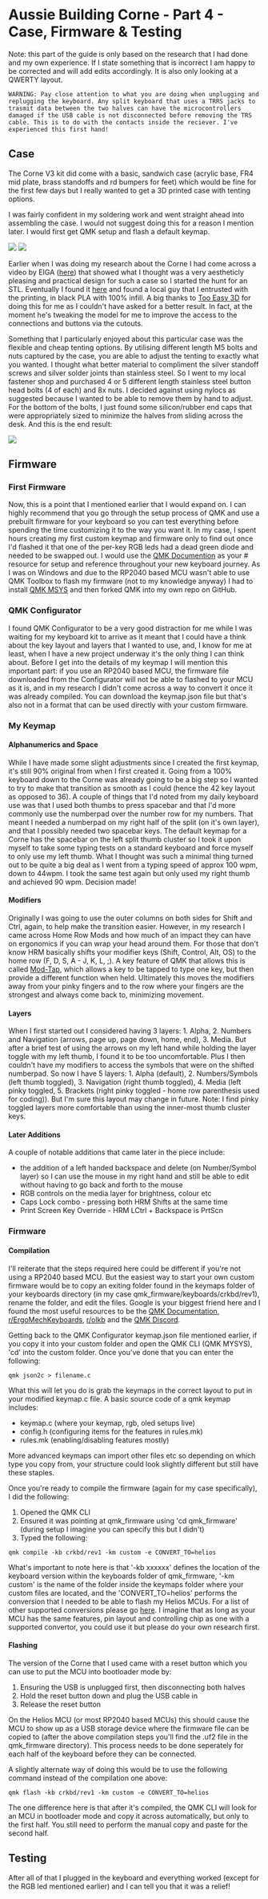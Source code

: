 # Aussie Building Corne - Part 4 - Case, Firmware & Testing

Note: this part of the guide is only based on the research that I had done and my own experience. If I state something that is incorrect I am happy to be corrected and will add edits accordingly. It is also only looking at a QWERTY layout.

```
WARNING: Pay close attention to what you are doing when unplugging and replugging the keyboard. Any split keyboard that uses a TRRS jacks to trasmit data between the two halves can have the microcontrollers damaged if the USB cable is not disconnected before removing the TRS cable. This is to do with the contacts inside the reciever. I've experienced this first hand!
```

## Case

The Corne V3 kit did come with a basic, sandwich case (acrylic base, FR4 mid plate, brass standoffs and rd bumpers for feet) which would be fine for the first few days but I really wanted to get a 3D printed case with tenting options.

I was fairly confident in my soldering work and went straight ahead into assembling the case. I would not suggest doing this for a reason I mention later. I would first get QMK setup and flash a default keymap.

<img src='../images/builttop.jpg' />
<img src='../images/builtbottom.jpg' />

Earlier when I was doing my research about the Corne I had come across a video by EIGA ([here](https://www.youtube.com/watch?v=YlZPnh9cbQU)) that showed what I thought was a very aestheticly pleasing and practical design for such a case so I started the hunt for an STL. Eventually I found it [here](https://www.printables.com/model/347524-corne-keyboard-case-5-and-6-columns) and found a local guy that I entrusted with the printing, in black PLA with 100% infill. A big thanks to [Too Easy 3D](tooeasy3d.wordpress.com) for doing this for me as I couldn't have asked for a better result. In fact, at the moment he's tweaking the model for me to improve the access to the connections and buttons via the cutouts.

Something that I particularly enjoyed about this particular case was the flexible and cheap tenting options. By utilising different length M5 bolts and nuts captured by the case, you are able to adjust the tenting to exactly what you wanted. I thought what better material to compliment the silver standoff screws and silver solder joints than stainless steel. So I went to my local fastener shop and purchased 4 or 5 different length stainless steel button head bolts (4 of each) and 8x nuts. I decided against using nylocs as suggested because I wanted to be able to remove them by hand to adjust. For the bottom of the bolts, I just found some silicon/rubber end caps that were appropriately sized to minimize the halves from sliding across the desk. And this is the end result:

<img src='../images/tentedcase.jpg' />

## Firmware

### First Firmware

Now, this is a point that I mentioned earlier that I would expand on. I can highly recommend that you go through the setup process of QMK and use a prebuilt firmware for your keyboard so you can test everything before spending the time customizing it to the way you want it. In my case, I spent hours creating my first custom keymap and firmware only to find out once I'd flashed it that one of the per-key RGB leds had a dead green diode and needed to be swapped out. I would use the [QMK Documention](https://docs.qmk.fm/#/) as your # resource for setup and reference throughout your new keyboard journey. As I was on Windows and due to the RP2040 based MCU wasn't able to use QMK Toolbox to flash my firmware (not to my knowledge anyway) I had to install [QMK MSYS](https://msys.qmk.fm/) and then forked QMK into my own repo on GitHub.

### QMK Configurator

I found QMK Configurator to be a very good distraction for me while I was waiting for my keyboard kit to arrive as it meant that I could have a think about the key layout and layers that I wanted to use, and, I know for me at least, when I have a new project underway it's the only thing I can think about. Before I get into the details of my keymap I will mention this important part: if you use an RP2040 based MCU, the firmware file downloaded from the Configurator will not be able to flashed to your MCU as it is, and in my research I didn't come across a way to convert it once it was already compiled. You can download the keymap.json file but that's also not in a format that can be used directly with your custom firmware.

### My Keymap

#### Alphanumerics and Space

While I have made some slight adjustments since I created the first keymap, it's still 90% original from when I first created it. Going from a 100% keyboard down to the Corne was already going to be a big step so I wanted to try to make that transition as smooth as I could (hence the 42 key layout as opposed to 36). A couple of things that I'd noted from my daily keyboard use was that I used both thumbs to press spacebar and that I'd more commonly use the numberpad over the number row for my numbers. That meant I needed a numberpad on my right half of the split (on it's own layer), and that I possibly needed two spacebar keys. The default keymap for a Corne has the spacebar on the left split thumb cluster so I took it upon myself to take some typing tests on a standard keyboard and force myself to only use my left thumb. What I thought was such a minimal thing turned out to be quite a big deal as I went from a typing speed of approx 100 wpm, down to 44wpm. I took the same test again but only used my right thumb and achieved 90 wpm. Decision made!

#### Modifiers

Originally I was going to use the outer columns on both sides for Shift and Ctrl, again, to help make the transition easier. However, in my research I came across Home Row Mods and how much of an impact they can have on ergonomics if you can wrap your head around them. For those that don't know HRM basically shifts your modifier keys (Shift, Control, Alt, OS) to the home row (F, D, S, A - J, K, L, ;). A key feature of QMK that allows this is called [Mod-Tap](https://docs.qmk.fm/#/mod_tap), which allows a key to be tapped to type one key, but then provide a different function when held. Ultimately this moves the modifiers away from your pinky fingers and to the row where your fingers are the strongest and always come back to, minimizing movement.

#### Layers

When I first started out I considered having 3 layers: 1. Alpha, 2. Numbers and Navigation (arrows, page up, page down, home, end), 3. Media. But after a brief test of using the arrows on my left hand while holding the layer toggle with my left thumb, I found it to be too uncomfortable. Plus I then couldn't have my modifiers to access the symbols that were on the shifted numberpad. So now I have 5 layers: 1. Alpha (default), 2. Numbers/Symbols (left thumb toggled), 3. Navigation (right thumb toggled), 4. Media (left pinky toggled, 5. Brackets (right pinky toggled - home row parenthesis used for coding)). But I'm sure this layout may change in future. Note: I find pinky toggled layers more comfortable than using the inner-most thumb cluster keys.

#### Later Additions

A couple of notable additions that came later in the piece include:

<ul>
    <li>the addition of a left handed backspace and delete (on Number/Symbol layer) so I can use the mouse in my right hand and still be able to edit without having to go back and forth to the mouse</li>
    <li>RGB controls on the media layer for brightness, colour etc</li>
    <li>Caps Lock combo - pressing both HRM Shifts at the same time</li>
    <li>Print Screen Key Override - HRM LCtrl + Backspace is PrtScn
</ul>

### Firmware

#### Compilation

I'll reiterate that the steps required here could be different if you're not using a RP2040 based MCU. But the easiest way to start your own custom firmware would be to copy an exiting folder found in the keymaps folder of your keyboards directory (in my case qmk_firmware/keyboards/crkbd/rev1), rename the folder, and edit the files. Google is your biggest friend here and I found the most useful resources to be the [QMK Documentation](https://docs.qmk.fm/#/), [r/ErgoMechKeyboards](https://www.reddit.com/r/ErgoMechKeyboards/), [r/olkb](https://www.reddit.com/r/olkb/) and the [QMK Discord](https://discord.gg/Uq7gcHh).

Getting back to the QMK Configurator keymap.json file mentioned earlier, if you copy it into your custom folder and open the QMK CLI (QMK MYSYS), 'cd' into the custom folder. Once you've done that you can enter the following:

```
qmk json2c > filename.c
```

What this will let you do is grab the keymaps in the correct layout to put in your modified keymap.c file. A basic source code of a qmk keymap includes:

<ul>
    <li>keymap.c (where your keymap, rgb, oled setups live)</li>
    <li>config.h (configuring items for the features in rules.mk)</li>
    <li>rules.mk (enabling/disabling features mostly)</li>
</ul>
More advanced keymaps can import other files etc so depending on which type you copy from, your structure could look slightly different but still have these staples.

Once you're ready to compile the firmware (again for my case specifically), I did the following:

<ol>
    <li>Opened the QMK CLI</li>
    <li>Ensured it was pointing at qmk_firmware using 'cd qmk_firmware' (during setup I imagine you can specify this but I didn't)</li>
    <li>Typed the following:</li>
</ol>

```
qmk compile -kb crkbd/rev1 -km custom -e CONVERT_TO=helios
```

What's important to note here is that '-kb xxxxxx' defines the location of the keyboard version within the keyboards folder of qmk_firmware, '-km custom' is the name of the folder inside the keymaps folder where your custom files are located, and the 'CONVERT_TO=helios' performs the conversion that I needed to be able to flash my Helios MCUs. For a list of other supported conversions please go [here](https://docs.qmk.fm/#/feature_converters?id=overview). I imagine that as long as your MCU has the same features, pin layout and controlling chip as one with a supported convertor, you could use it but please do your own research first.

#### Flashing

The version of the Corne that I used came with a reset button which you can use to put the MCU into bootloader mode by:

<ol>
    <li>Ensuring the USB is unplugged first, then disconnecting both halves</li>
    <li>Hold the reset button down and plug the USB cable in</li>
    <li>Release the reset button</li>
</ol>
On the Helios MCU (or most RP2040 based MCUs) this should cause the MCU to show up as a USB storage device where the firmware file can be copied to (after the above compilation steps you'll find the .uf2 file in the qmk_firmware directory). This process needs to be done seperately for each half of the keyboard before they can be connected.

A slightly alternate way of doing this would be to use the following command instead of the compilation one above:

```
qmk flash -kb crkbd/rev1 -km custom -e CONVERT_TO=helios
```

The one difference here is that after it's compiled, the QMK CLI will look for an MCU in bootloader mode and copy it across automatically, but only to the first half. You still need to perform the manual copy and paste for the second half.

## Testing

After all of that I plugged in the keyboard and everything worked (except for the RGB led mentioned earlier) and I can tell you that it was a relief!
